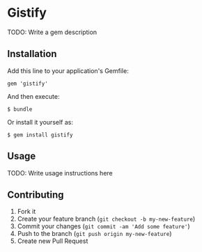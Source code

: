 # Gistify

TODO: Write a gem description

## Installation

Add this line to your application's Gemfile:

    gem 'gistify'

And then execute:

    $ bundle

Or install it yourself as:

    $ gem install gistify

## Usage

TODO: Write usage instructions here

## Contributing

1. Fork it
2. Create your feature branch (`git checkout -b my-new-feature`)
3. Commit your changes (`git commit -am 'Add some feature'`)
4. Push to the branch (`git push origin my-new-feature`)
5. Create new Pull Request
